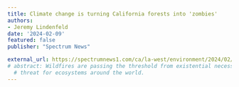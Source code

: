 ```yaml
---
title: Climate change is turning California forests into 'zombies'
authors:
- Jeremy Lindenfeld
date: '2024-02-09'
featured: false
publisher: "Spectrum News"

external_url: https://spectrumnews1.com/ca/la-west/environment/2024/02/10/zombie-forests-climate-change
# abstract: Wildfires are passing the threshold from existential necessity to existential
  # threat for ecosystems around the world.
---
```

